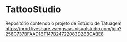 # TattooStudio
Repositório contendo o projeto de Estúdio de Tatuagem
https://prod.liveshare.vsengsaas.visualstudio.com/join?256C737BFAAD18F147B24722083D283CABE8